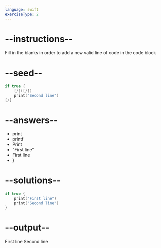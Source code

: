 ```yaml
---
language: swift
exerciseType: 2
---
```


# --instructions--

Fill in the blanks in order to add a new valid line of code in the code block

# --seed--

```swift
if true {
    [/]([/])
    print("Second line")
[/]
```

# --answers--

- print
- printf
- Print
- "First line"
- First line
- }

# --solutions--

```swift
if true {
    print("First line")
    print("Second line")
}
```

# --output--

First line
Second line
